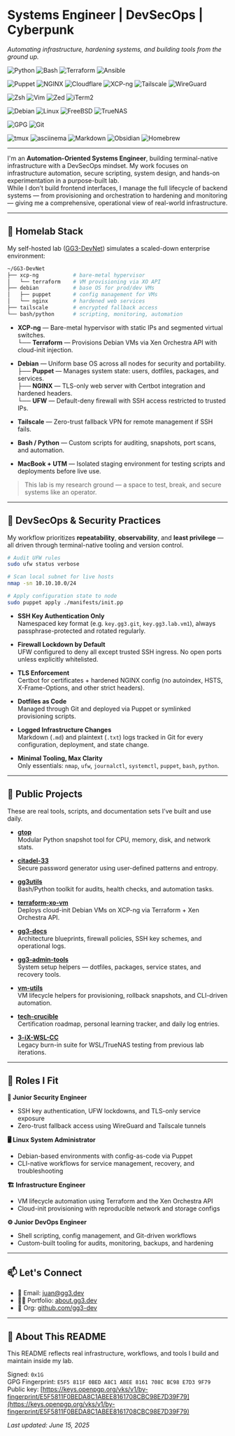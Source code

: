 
# Systems Engineer | DevSecOps | Cyberpunk

_Automating infrastructure, hardening systems, and building tools from the ground up._

<!-- Languages -->
![Python](https://img.shields.io/badge/Python-3670A0?style=for-the-badge&logo=python&logoColor=ffffff)
![Bash](https://img.shields.io/badge/Bash-121011?style=for-the-badge&logo=gnubash&logoColor=white)
![Terraform](https://img.shields.io/badge/Terraform-623CE4?style=for-the-badge&logo=terraform&logoColor=white)
![Ansible](https://img.shields.io/badge/Ansible-EE0000?style=for-the-badge&logo=ansible&logoColor=white)

<!-- Infrastructure & Tools -->
![Puppet](https://img.shields.io/badge/Puppet-FFAE1A?style=for-the-badge&logo=puppet&logoColor=000000)
![NGINX](https://img.shields.io/badge/Nginx-009639?style=for-the-badge&logo=nginx&logoColor=white)
![Cloudflare](https://img.shields.io/badge/Cloudflare-F38020?style=for-the-badge&logo=Cloudflare&logoColor=white)
![XCP-ng](https://img.shields.io/badge/XCP--ng-CC584C?style=for-the-badge&logo=rocket&logoColor=white)
![Tailscale](https://img.shields.io/badge/Tailscale-242424?style=for-the-badge&logo=Tailscale&logoColor=white)
![WireGuard](https://img.shields.io/badge/WireGuard-88171A?style=for-the-badge&logo=WireGuard&logoColor=white)

<!-- Term & Editors -->
![Zsh](https://img.shields.io/badge/Zsh-89e051?style=for-the-badge&logo=Zsh&logoColor=white)
![Vim](https://img.shields.io/badge/Vim-019733?style=for-the-badge&logo=Vim&logoColor=white)
![Zed](https://img.shields.io/badge/Zed-084CCF?style=for-the-badge&logo=Zed-Industries&logoColor=white)
![iTerm2](https://img.shields.io/badge/iTerm2-000000?style=for-the-badge&logo=iterm2&logoColor=white)

<!-- OS & Distros -->
![Debian](https://img.shields.io/badge/Debian-A81D33?style=for-the-badge&logo=Debian&logoColor=white)
![Linux](https://img.shields.io/badge/Linux-FCC624?style=for-the-badge&logo=linux&logoColor=black)
![FreeBSD](https://img.shields.io/badge/FreeBSD-AB2B28?style=for-the-badge&logo=FreeBSD&logoColor=white)
![TrueNAS](https://img.shields.io/badge/TrueNAS-0095D5?style=for-the-badge&logo=TrueNAS&logoColor=white)

<!-- Security & Git -->
![GPG](https://img.shields.io/badge/GPG-0093DD?style=for-the-badge&logo=gnuprivacyguard&logoColor=white)
![Git](https://img.shields.io/badge/Git-F05032?style=for-the-badge&logo=git&logoColor=white)

<!-- Workflow & Docs -->
![tmux](https://img.shields.io/badge/tmux-1BB91F?style=for-the-badge&logo=tmux&logoColor=white)
![asciinema](https://img.shields.io/badge/asciinema-000000?style=for-the-badge&logo=asciinema&logoColor=white)
![Markdown](https://img.shields.io/badge/Markdown-000000?style=for-the-badge&logo=Markdown&logoColor=white)
![Obsidian](https://img.shields.io/badge/Obsidian-7C3AED?style=for-the-badge&logo=Obsidian&logoColor=white)
![Homebrew](https://img.shields.io/badge/Homebrew-FBB040?style=for-the-badge&logo=homebrew&logoColor=white)

---

I'm an **Automation-Oriented Systems Engineer**, building terminal-native infrastructure with a DevSecOps mindset. My work focuses on infrastructure automation, secure scripting, system design, and hands-on experimentation in a purpose-built lab.  
While I don’t build frontend interfaces, I manage the full lifecycle of backend systems — from provisioning and orchestration to hardening and monitoring — giving me a comprehensive, operational view of real-world infrastructure.

---

## 🔧 Homelab Stack

My self-hosted lab ([GG3-DevNet](https://github.com/gg3-dev)) simulates a scaled-down enterprise environment:

```sh
~/GG3-DevNet
├── xcp-ng           # bare-metal hypervisor
│   └── terraform    # VM provisioning via XO API
├── debian           # base OS for prod/dev VMs
│   ├── puppet       # config management for VMs
│   └── nginx        # hardened web services
├── tailscale        # encrypted fallback access
└── bash/python      # scripting, monitoring, automation
```

- **XCP-ng** — Bare-metal hypervisor with static IPs and segmented virtual switches.  
  └── **Terraform** — Provisions Debian VMs via Xen Orchestra API with cloud-init injection.

- **Debian** — Uniform base OS across all nodes for security and portability.  
  ├── **Puppet** — Manages system state: users, dotfiles, packages, and services.  
  ├── **NGINX** — TLS-only web server with Certbot integration and hardened headers.  
  └── **UFW** — Default-deny firewall with SSH access restricted to trusted IPs.

- **Tailscale** — Zero-trust fallback VPN for remote management if SSH fails.

- **Bash / Python** — Custom scripts for auditing, snapshots, port scans, and automation.

- **MacBook + UTM** — Isolated staging environment for testing scripts and deployments before live use.

> This lab is my research ground — a space to test, break, and secure systems like an operator.

---

## 🔐 DevSecOps & Security Practices

My workflow prioritizes **repeatability**, **observability**, and **least privilege** — all driven through terminal-native tooling and version control.

```sh
# Audit UFW rules
sudo ufw status verbose

# Scan local subnet for live hosts
nmap -sn 10.10.10.0/24

# Apply configuration state to node
sudo puppet apply ./manifests/init.pp
```

- **SSH Key Authentication Only**  
  Namespaced key format (e.g. `key.gg3.git`, `key.gg3.lab.vm1`), always passphrase-protected and rotated regularly.

- **Firewall Lockdown by Default**  
  UFW configured to deny all except trusted SSH ingress. No open ports unless explicitly whitelisted.

- **TLS Enforcement**  
  Certbot for certificates + hardened NGINX config (no autoindex, HSTS, X-Frame-Options, and other strict headers).

- **Dotfiles as Code**  
  Managed through Git and deployed via Puppet or symlinked provisioning scripts.

- **Logged Infrastructure Changes**  
  Markdown (`.md`) and plaintext (`.txt`) logs tracked in Git for every configuration, deployment, and state change.

- **Minimal Tooling, Max Clarity**  
  Only essentials: `nmap`, `ufw`, `journalctl`, `systemctl`, `puppet`, `bash`, `python`.

---

## 📂 Public Projects

These are real tools, scripts, and documentation sets I’ve built and use daily.

- **[gtop](https://github.com/0xjuang/gtop)**  
  Modular Python snapshot tool for CPU, memory, disk, and network stats.

- **[citadel-33](https://github.com/0xjuang/citadel-33)**  
  Secure password generator using user-defined patterns and entropy.

- **[gg3utils](https://github.com/gg3-dev/gg3utils)**  
  Bash/Python toolkit for audits, health checks, and automation tasks.

- **[terraform-xo-vm](https://github.com/0xjuang/terraform-xo-vm)**  
  Deploys cloud-init Debian VMs on XCP-ng via Terraform + Xen Orchestra API.

- **[gg3-docs](https://github.com/gg3-dev/gg3-docs)**  
  Architecture blueprints, firewall policies, SSH key schemes, and operational logs.

- **[gg3-admin-tools](https://github.com/gg3-dev/gg3-admin-tools)**  
  System setup helpers — dotfiles, packages, service states, and recovery tools.

- **[vm-utils](https://github.com/gg3-dev/vm-utils)**  
  VM lifecycle helpers for provisioning, rollback snapshots, and CLI-driven automation.

- **[tech-crucible](https://github.com/0xjuang/tech-crucible)**  
  Certification roadmap, personal learning tracker, and daily log entries.

- **[3-iX-WSL-CC](https://github.com/0xjuang/3-iX-WSL-CC)**  
  Legacy burn-in suite for WSL/TrueNAS testing from previous lab iterations.

---

## 🧰 Roles I Fit

**🔐 Junior Security Engineer**  
- SSH key authentication, UFW lockdowns, and TLS-only service exposure  
- Zero-trust fallback access using WireGuard and Tailscale tunnels

**🖥️ Linux System Administrator**  
- Debian-based environments with config-as-code via Puppet  
- CLI-native workflows for service management, recovery, and troubleshooting

**🏗️ Infrastructure Engineer**  
- VM lifecycle automation using Terraform and the Xen Orchestra API  
- Cloud-init provisioning with reproducible network and storage configs

**⚙️ Junior DevOps Engineer**  
- Shell scripting, config management, and Git-driven workflows  
- Custom-built tooling for audits, monitoring, backups, and hardening

---

## 📫 Let's Connect

- 📧 Email: [juan@gg3.dev](mailto:juan@gg3.dev)  
- 🧑‍💻 Portfolio: [about.gg3.dev](https://about.gg3.dev/)  
- 🐙 Org: [github.com/gg3-dev](https://github.com/gg3-dev)

---

## 📄 About This README

This README reflects real infrastructure, workflows, and tools I build and maintain inside my lab.

Signed: `0x1G`  
GPG Fingerprint: `E5F5 811F 0BED A8C1 ABEE 8161 708C BC98 E7D3 9F79`  
Public key: [https://keys.openpgp.org/vks/v1/by-fingerprint/E5F5811F0BEDA8C1ABEE8161708CBC98E7D39F79](https://keys.openpgp.org/vks/v1/by-fingerprint/E5F5811F0BEDA8C1ABEE8161708CBC98E7D39F79)

_Last updated: June 15, 2025_

